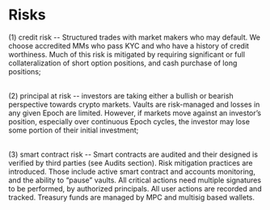 # Risks

(1) credit risk -- Structured trades with market makers who may default. We choose accredited MMs who pass KYC and who have a history of credit worthiness. Much of this risk is mitigated by requiring significant or full collateralization of short option positions, and cash purchase of long positions;&#x20;

\
(2) principal at risk -- investors are taking either a bullish or bearish perspective towards crypto markets. Vaults are risk-managed and losses in any given Epoch are limited. However, if markets move against an investor’s position, especially over continuous Epoch cycles, the investor may lose some portion of their initial investment;&#x20;

\
(3) smart contract risk -- Smart contracts are audited and their designed is verified by third parties (see Audits section). Risk mitigation practices are introduced. Those include active smart contract and accounts monitoring, and the ability to “pause” vaults. All critical actions need multiple signatures to be performed, by authorized principals. All user actions are recorded and tracked. Treasury funds are managed by MPC and multisig based wallets.
